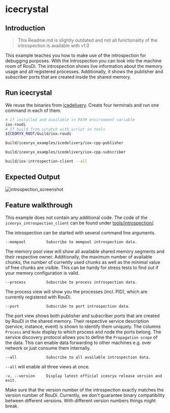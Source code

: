 # icecrystal

## Introduction

> This Readme.md is slightly outdated and not all functionality of the introspection is available with v1.0

This example teaches you how to make use of the introspection for debugging purposes. With the introspection you can
look into the machine room of RouDi. The introspection shows live information about the memory usage and all
registered processes. Additionally, it shows the publisher and subscriber ports that are created inside the shared
memory.

## Run icecrystal

We reuse the binaries from 
[icedelivery](https://github.com/eclipse-iceoryx/iceoryx/tree/master/iceoryx_examples/icedelivery). 
Create four terminals and run one command in each of them.
```sh
# If installed and available in PATH environment variable
iox-roudi
# If build from scratch with script in tools
$ICEORYX_ROOT/build/iox-roudi

build/iceoryx_examples/icedelivery/iox-cpp-publisher

build/iceoryx_examples/icedelivery/iox-cpp-subscriber

build/iox-introspection-client --all
```

<!-- @todo Add expected output of RouDi, publisher, subscriber and introspection with asciinema recording before v1.0-->

## Expected Output

![introspection_screenshot](https://user-images.githubusercontent.com/22388003/75041206-672feb80-54bc-11ea-8621-2acf95bf376e.png)

## Feature walkthrough

This example does not contain any additional code. The code of the `iceoryx_introspection_client` can be found under
[tools/introspection/](../../tools/introspection/).

The introspection can be started with several command line arguments.

    --mempool         Subscribe to mempool introspection data.

The memory pool view will show all available shared memory segments and their respective owner. Additionally, the
maximum number of available chunks, the number of currently used chunks as well as the minimal value of free chunks
are visible. This can be handy for stress tests to find out if your memory configuration is valid.

    --process         Subscribe to process introspection data.

The process view will show you the processes (incl. PID), which are currently registered with RouDi.

    --port            Subscribe to port introspection data.

The port view shows both publisher and subscriber ports that are created by RouDi in the shared memory. Their respective service 
description (service, instance, event) is shown to identify them uniquely. The columns `Process` and `Node` display to which 
process and node the ports belong. The service discovery protocol allows you to define the `Propagation scope` of the data. This 
can enable data forwarding to other machines e.g. over network or just consume them internally.

    --all             Subscribe to all available introspection data.

`--all` will enable all three views at once.

    -v, --version     Display latest official iceoryx release version and exit.

Make sure that the version number of the introspection exactly matches the version number of RouDi. Currently,
we don't guarantee binary compatibility between different versions. With different version numbers things might break.
